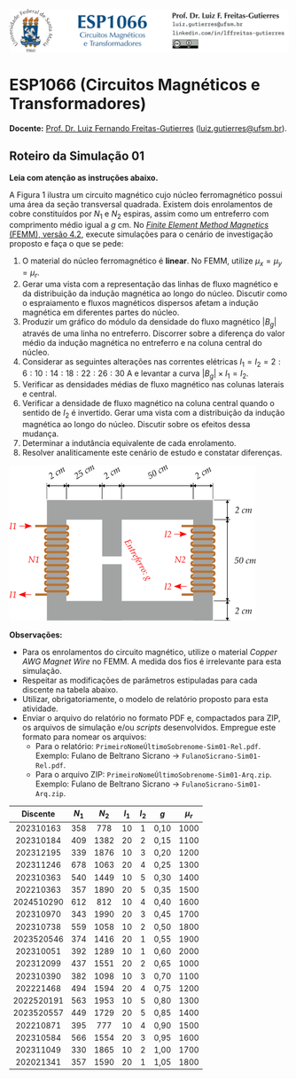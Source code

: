 ![](Header.png "UFSM-CT-DESP-ESP1066")

# ESP1066 (Circuitos Magnéticos e Transformadores)

**Docente:** [Prof. Dr. Luiz Fernando Freitas-Gutierres](https://www.linkedin.com/in/lffreitas-gutierres/) ([luiz.gutierres@ufsm.br](mailto:luiz.gutierres@ufsm.br)). 

## Roteiro da Simulação 01

**Leia com atenção as instruções abaixo.**

A Figura 1 ilustra um circuito magnético cujo núcleo ferromagnético possui uma área da seção transversal quadrada. Existem dois enrolamentos de cobre constituídos por $N_1$ e $N_2$ espiras, assim como um entreferro com comprimento médio igual a $g$ cm. No [*Finite Element Method Magnetics* (FEMM), versão 4.2](https://www.femm.info/wiki/HomePage), execute simulações para o cenário de investigação proposto e faça o que se pede:

1. O material do núcleo ferromagnético é **linear**. No FEMM, utilize $\mu_x = \mu_y = \mu_r$.
2. Gerar uma vista com a representação das linhas de fluxo magnético e da distribuição da indução magnética ao longo do núcleo. Discutir como o espraiamento e fluxos magnéticos dispersos afetam a indução magnética em diferentes partes do núcleo.
3. Produzir um gráfico do módulo da densidade do fluxo magnético $|B_g|$ através de uma linha no entreferro. Discorrer sobre a diferença do valor médio da indução magnética no entreferro e na coluna central do núcleo.
4. Considerar as seguintes alterações nas correntes elétricas $I_1 = I_2 = 2:6:10:14:18:22:26:30$ A e levantar a curva $|B_g| \times I_1 = I_2$.
5. Verificar as densidades médias de fluxo magnético nas colunas laterais e central.
6. Verificar a densidade de fluxo magnético na coluna central quando o sentido de $I_2$ é invertido. Gerar uma vista com a distribuição da indução magnética ao longo do núcleo. Discutir sobre os efeitos dessa mudança.
7. Determinar a indutância equivalente de cada enrolamento.
8. Resolver analiticamente este cenário de estudo e constatar diferenças.

![Figura 01](Fig01.png "Figura 01. Esquemático do circuito magnético.")

**Observações:**

- Para os enrolamentos do circuito magnético, utilize o material *Copper AWG Magnet Wire* no FEMM. A medida dos fios é irrelevante para esta simulação.
- Respeitar as modificações de parâmetros estipuladas para cada discente na tabela abaixo.
- Utilizar, obrigatoriamente, o modelo de relatório proposto para esta atividade.
- Enviar o arquivo do relatório no formato PDF e, compactados para ZIP, os arquivos de simulação e/ou *scripts* desenvolvidos. Empregue este formato para nomear os arquivos:
    - Para o relatório: `PrimeiroNomeÚltimoSobrenome-Sim01-Rel.pdf`. Exemplo: Fulano de Beltrano Sicrano $\rightarrow$ `FulanoSicrano-Sim01-Rel.pdf`.
    - Para o arquivo ZIP: `PrimeiroNomeÚltimoSobrenome-Sim01-Arq.zip`. Exemplo: Fulano de Beltrano Sicrano $\rightarrow$ `FulanoSicrano-Sim01-Arq.zip`.

| Discente   | $N_1$ | $N_2$ | $I_1$ | $I_2$ | $g$   | $\mu_r$ |
|:----------:|:-----:|:-----:|:-----:|:-----:|:-----:|:-------:|
| 202310163  | 358   | 778   | 10    | 1     | 0,10  | 1000    |
| 202310184  | 409   | 1382  | 20    | 2     | 0,15  | 1100    |
| 202312195  | 339   | 1876  | 10    | 3     | 0,20  | 1200    |
| 202311246  | 678   | 1063  | 20    | 4     | 0,25  | 1300    |
| 202310363  | 540   | 1449  | 10    | 5     | 0,30  | 1400    |
| 202210363  | 357   | 1890  | 20    | 5     | 0,35  | 1500    |
| 2024510290 | 612   | 812   | 10    | 4     | 0,40  | 1600    |
| 202310970  | 343   | 1990  | 20    | 3     | 0,45  | 1700    |
| 202310738  | 559   | 1058  | 10    | 2     | 0,50  | 1800    |
| 2023520546 | 374   | 1416  | 20    | 1     | 0,55  | 1900    |
| 202310051  | 392   | 1289  | 10    | 1     | 0,60  | 2000    |
| 202312099  | 437   | 1551  | 20    | 2     | 0,65  | 1000    |
| 202310390  | 382   | 1098  | 10    | 3     | 0,70  | 1100    |
| 202221468  | 494   | 1594  | 20    | 4     | 0,75  | 1200    |
| 2022520191 | 563   | 1953  | 10    | 5     | 0,80  | 1300    |
| 2023520557 | 449   | 1729  | 20    | 5     | 0,85  | 1400    |
| 202210871  | 395   | 777   | 10    | 4     | 0,90  | 1500    |
| 202310584  | 566   | 1554  | 20    | 3     | 0,95  | 1600    |
| 202311049  | 330   | 1865  | 10    | 2     | 1,00  | 1700    |
| 202021341  | 357   | 1590  | 20    | 1     | 1,05  | 1800    |
